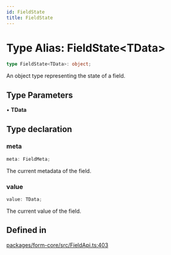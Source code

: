 ```yaml
---
id: FieldState
title: FieldState
---
```


# Type Alias: FieldState\<TData\>

```ts
type FieldState<TData>: object;
```

An object type representing the state of a field.

## Type Parameters

• **TData**

## Type declaration

### meta

```ts
meta: FieldMeta;
```

The current metadata of the field.

### value

```ts
value: TData;
```

The current value of the field.

## Defined in

[packages/form-core/src/FieldApi.ts:403](https://github.com/TanStack/form/blob/main/packages/form-core/src/FieldApi.ts#L403)
